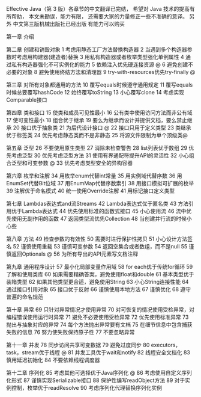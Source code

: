
Effective Java（第 3 版）各章节的中文翻译已完结， 
希望对 Java 技术的提高有所帮助， 
本文未勘误，能力有限， 
还需要大家的力量修正一些不准确的意译。 
另外 中文第三版机械出版社已经出版 有能力可以购买

第一章 介绍

第二章 创建和销毁对象
1 考虑用静态工厂方法替换构造器 
2 当遇到多个构造器参数时考虑用构建器(建造者)替换 
3 用私有构造器或者枚举类型强化单例属性 
4 通过私有构造器强化不可实例化的能力 
5 依赖注入优先硬连接资源 @ 
6 避免创建不必要的对象 
8 避免使用终结方法和清理器 
9 try-with-resources优先try-finally @ 

第三章 对所有对象都通用的方法 
10 覆写equals时候遵守通用规定 
11 覆写equals时候总要覆写hashCode 
12 始终覆写toString 
13 小心覆写clone 
14 考虑实现Comparable接口 

第四章 类和接口 
15 使类和成员可见性最小 
16 公有类中使用访问方法而非公有域 
17 使可变性最小 
18 组合优于继承 
19 要么为继承而设计并提供文档，要么禁止继承 
20 接口优于抽象类 
21 为后代设计接口 @ 
22 接口只用于定义类型 
23 类继承优于标签类 
24 优先考虑静态类而不是非静态 
25 将源文件限制为单个顶级类@ 

第五章 泛型 
26 不要使用原生类型 
27 消除未检查警告 
28 list列表优于数组 
29 优先考虑泛型 
30 优先考虑泛型方法
31 使用有界通配符提升API的灵活性 
32 小心组合泛型和可变参数 @ 
33 优先考虑类型安全的异构容器 

第六章 枚举和注解 
34 用枚举enum代替int常量 
35 用实例域代替序数 
36 用EnumSet代替Bit位域 
37 用EnumMap代替序数索引 
38 用接口模拟可扩展的枚举 
39 注解优于命名模式 
40 统一使用Override注解 
41 用标记接口定义类型 

第七章 Lambdas表达式and流Streams 
42 Lambda表达式优于匿名类 
43 方法引用优于Lambda表达式 
44 优先使用标准的函数式接口 
45 小心使用流 
46 流中优先使用无副作用的函数 
47 返回类型流优先Collection 
48 当创建并行流的时候小心些 

第八章 方法 
49 检查参数的有效性 
50 需要时进行保护性拷贝 
51 小心设计方法签名 
52 谨慎使用重载 
53 谨慎可变参数 
54 返回空集合或者数组，而不是null 
55 谨慎返回Optionals @ 
56 为所有导出的API元素写文档注释 

第九章 通用程序设计 
57 最小化局部变量作用域 
58 for each优于传统for循环 
59 了解和使用类库 
60 如果需要精确答案，避免使用float和double 
61 基本类型优于装箱类型 
62 如果其他类型更合适，避免使用String 
63 小心String连接性能 
64 通过接口引用对象 
65 接口优于反射 
66 谨慎使用本地方法 
67 谨慎优化 
68 遵守普遍的命名规范 

第十章 异常 
69 只针对异常情况才使用异常 
70 对可恢复的情况使用受检异常，对编程错误使用运行时异常 
71 避免不必要使用受检异常 
72 优先使用标准异常 
73 抛出与抽象对应的异常 
74 每个方法抛出异常要有文档 
75 在细节信息中包含捕获失败的信息 
76 努力使失败保持原子性 
77 不要忽略异常 

第十一章 并发 
78 同步访问共享可变数据 
79 避免过度同步 
80 executors，task，stream优于线程 @ 
81 并发工具优于wait和notify 
82 线程安全文档化 
83 慎用延迟初始化 
84 不要依赖线程调度器 

第十二章 序列化 
85 考虑其他可选择优于Java序列化 @ 
86 考虑使用自定义序列化形式 
87 谨慎实现Serializable接口 
88 保护性编写readObject方法 
89 对于实例控制，枚举优于readResolve 
90 考虑序列化代理替换序列化实例
